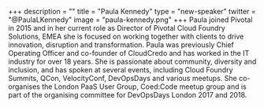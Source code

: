 +++
description = ""
title = "Paula Kennedy"
type = "new-speaker"
twitter = "@PaulaLKennedy"
image = "paula-kennedy.png"
+++
Paula joined Pivotal in 2015 and in her current role as Director of Pivotal Cloud Foundry Solutions, EMEA she is focused on working together with clients to drive innovation, disruption and transformation. Paula was previously Chief Operating Officer and co­-founder of CloudCredo and has worked in the IT industry for over 18 years. She is passionate about community, diversity and inclusion, and has spoken at several events, including Cloud Foundry Summits, QCon, VelocityConf, DevOpsDays and various meetups. She co-organises the London PaaS User Group, Coed:Code meetup group and is part of the organising committee for DevOpsDays London 2017 and 2018.